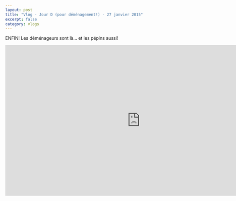 ```yaml
---
layout: post
title: "Vlog - Jour D (pour déménagement!) - 27 janvier 2015"
excerpt: false
category: vlogs
---
```


ENFIN! Les déménageurs sont là... et les pépins aussi! 

<iframe width="853" height="480" src="https://www.youtube.com/embed/MqaWfytgbak" frameborder="0" allowfullscreen></iframe>
